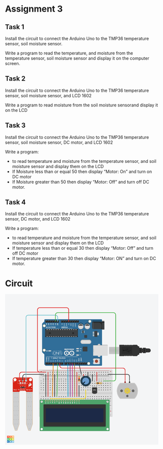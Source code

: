 # Assignment 3
## Task 1
Install the circuit to connect the Arduino Uno to the TMP36 temperature sensor, soil moisture sensor.

Write a program to read the temperature, and moisture from the temperature sensor, soil moisture sensor and display it on the computer screen.
## Task 2
Install the circuit to connect the Arduino Uno to the TMP36 temperature sensor, soil moisture sensor, and LCD 1602

Write a program to read moisture from the soil moisture sensorand display it on the LCD
## Task 3
Install the circuit to connect the Arduino Uno to the TMP36 temperature sensor, soil moisture sensor, DC motor, and LCD 1602

Write a program:
- to read temperature and moisture from the temperature sensor, and soil moisture sensor and display them on the LCD
- If Moisture less than or equal 50 then display “Motor: On” and turn on DC motor
- If Moisture greater than 50 then display “Motor: Off” and turn off DC motor.
## Task 4
Install the circuit to connect the Arduino Uno to the TMP36 temperature sensor, DC motor, and LCD 1602

Write a program:
- to read temperature and moisture from the temperature sensor, and soil moisture sensor and display them on the LCD
- If temperature less than or equal 30 then display “Motor: Off” and turn off DC motor
- If temperature greater than 30 then display “Motor: ON” and turn on DC motor.

# Circuit
![Circuit](Moisture_DCMotor.png "Made by Tinkercad")